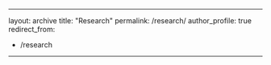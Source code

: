 
---
layout: archive
title: "Research"
permalink: /research/
author_profile: true
redirect_from:
  - /research
---
